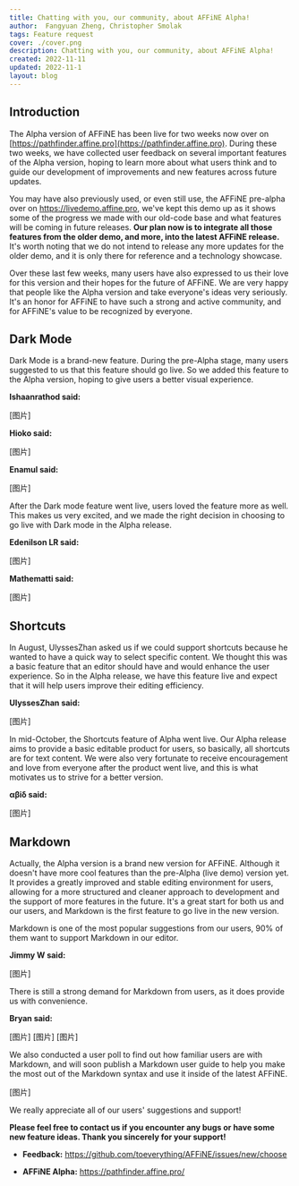 ```yaml
---
title: Chatting with you, our community, about AFFiNE Alpha!
author:  Fangyuan Zheng, Christopher Smolak
tags: Feature request
cover: ./cover.png
description: Chatting with you, our community, about AFFiNE Alpha!
created: 2022-11-11
updated: 2022-11-1
layout: blog
---
```


## Introduction
The Alpha version of AFFiNE has been live for two weeks now over on [https://pathfinder.affine.pro](https://pathfinder.affine.pro). During these two weeks, we have collected user feedback on several important features of the Alpha version, hoping to learn more about what users think and to guide our development of improvements and new features across future updates.

You may have also previously used, or even still use, the AFFiNE pre-alpha over on https://livedemo.affine.pro, we've kept this demo up as it shows some of the progress we made with our old-code base and what features will be coming in future releases. **Our plan now is to integrate all those features from the older demo, and more, into the latest AFFiNE release.** It's worth noting that we do not intend to release any more updates for the older demo, and it is only there for reference and a technology showcase.

Over these last few weeks, many users have also expressed to us their love for this version and their hopes for the future of AFFiNE. We are very happy that people like the Alpha version and take everyone's ideas very seriously. It's an honor for AFFiNE to have such a strong and active community, and for AFFiNE's value to be recognized by everyone.


## Dark Mode
Dark Mode is a brand-new feature. During the pre-Alpha stage, many users suggested to us that this feature should go live. So we added this feature to the Alpha version, hoping to give users a better visual experience.

**Ishaanrathod said:**

[图片]


**Hioko said:**

[图片]


**Enamul said:**

[图片]

After the Dark mode feature went live, users loved the feature more as well. This makes us very excited, and we made the right decision in choosing to go live with Dark mode in the Alpha release.


**Edenilson LR said:**

[图片]


**Mathematti said:**

[图片]


## Shortcuts
In August, UlyssesZhan asked us if we could support shortcuts because he wanted to have a quick way to select specific content. We thought this was a basic feature that an editor should have and would enhance the user experience. So in the Alpha release, we have this feature live and expect that it will help users improve their editing efficiency.

**UlyssesZhan said:**

[图片]


In mid-October, the Shortcuts feature of Alpha went live. Our Alpha release aims to provide a basic editable product for users, so basically, all shortcuts are for text content. We were also very fortunate to receive encouragement and love from everyone after the product went live, and this is what motivates us to strive for a better version.

**αβiδ said:**

[图片]


## Markdown

Actually, the Alpha version is a brand new version for AFFiNE. Although it doesn't have more cool features than the pre-Alpha (live demo) version yet. It provides a greatly improved and stable editing environment for users, allowing for a more structured and cleaner approach to development and the support of more features in the future. It's a great start for both us and our users, and Markdown is the first feature to go live in the new version.

Markdown is one of the most popular suggestions from our users, 90% of them want to support Markdown in our editor.

**Jimmy W said:**

[图片]


There is still a strong demand for Markdown from users, as it does provide us with convenience.

**Bryan said:**

[图片]
[图片]
[图片]

We also conducted a user poll to find out how familiar users are with Markdown, and will soon publish a Markdown user guide to help you make the most out of the Markdown syntax and use it inside of the latest AFFiNE.

[图片]

We really appreciate all of our users' suggestions and support! 

**Please feel free to contact us if you encounter any bugs or have some new feature ideas. Thank you sincerely for your support!**

- **Feedback:** https://github.com/toeverything/AFFiNE/issues/new/choose

- **AFFiNE Alpha:** https://pathfinder.affine.pro/

